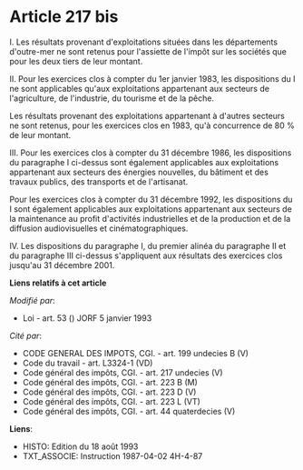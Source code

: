 # Article 217 bis

I. Les résultats provenant d'exploitations situées dans les départements d'outre-mer ne sont retenus pour l'assiette de
l'impôt sur les sociétés que pour les deux tiers de leur montant.

II. Pour les exercices clos à compter du 1er janvier 1983, les dispositions du I ne sont applicables qu'aux exploitations
appartenant aux secteurs de l'agriculture, de l'industrie, du tourisme et de la pêche.

Les résultats provenant des exploitations appartenant à d'autres secteurs ne sont retenus, pour les exercices clos en 1983,
qu'à concurrence de 80 % de leur montant.

III. Pour les exercices clos à compter du 31 décembre 1986, les dispositions du paragraphe I ci-dessus sont également
applicables aux exploitations appartenant aux secteurs des énergies nouvelles, du bâtiment et des travaux publics, des
transports et de l'artisanat.

Pour les exercices clos à compter du 31 décembre 1992, les dispositions du I sont également applicables aux exploitations
appartenant aux secteurs de la maintenance au profit d'activités industrielles et de la production et de la diffusion
audiovisuelles et cinématographiques.

IV. Les dispositions du paragraphe I, du premier alinéa du paragraphe II et du paragraphe III ci-dessus s'appliquent aux
résultats des exercices clos jusqu'au 31 décembre 2001.

**Liens relatifs à cet article**

_Modifié par_:

  - Loi - art. 53 () JORF 5 janvier 1993

_Cité par_:

  - CODE GENERAL DES IMPOTS, CGI. - art. 199 undecies B (V)
  - Code du travail - art. L3324-1 (VD)
  - Code général des impôts, CGI. - art. 217 undecies (V)
  - Code général des impôts, CGI. - art. 223 B (M)
  - Code général des impôts, CGI. - art. 223 D (V)
  - Code général des impôts, CGI. - art. 223 L (VT)
  - Code général des impôts, CGI. - art. 44 quaterdecies (V)

**Liens**:

  - HISTO: Edition du 18 août 1993
  - TXT_ASSOCIE: Instruction 1987-04-02 4H-4-87
